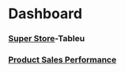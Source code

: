 # Dashboard

### [Super Store](https://public.tableau.com/app/profile/fajri.yanti2189/viz/Superstore_17225008267140/Dashboard1?publish=yes)-Tableu
### [Product Sales Performance]()
